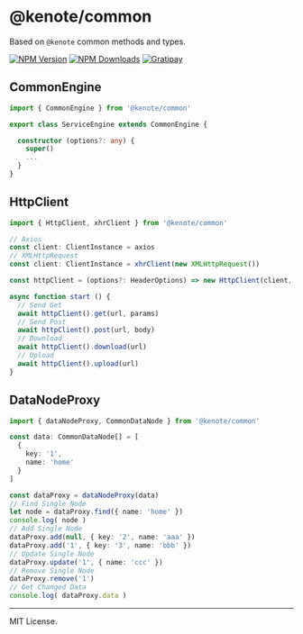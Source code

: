 # @kenote/common

Based on `@kenote` common methods and types.

[![NPM Version][npm-image]][npm-url]
[![NPM Downloads][downloads-image]][downloads-url]
[![Gratipay][licensed-image]][licensed-url]

[npm-image]: https://img.shields.io/npm/v/@kenote/common.svg
[npm-url]: https://www.npmjs.com/package/@kenote/common
[downloads-image]: https://img.shields.io/npm/dm/@kenote/common.svg
[downloads-url]: https://www.npmjs.com/package/@kenote/common
[licensed-image]: https://img.shields.io/badge/license-MIT-blue.svg
[licensed-url]: https://github.com/kenote/kenote.js/blob/main/LICENSE

## CommonEngine

```ts
import { CommonEngine } from '@kenote/common'

export class ServiceEngine extends CommonEngine {

  constructor (options?: any) {
    super()
    ...
  }
}
```

## HttpClient

```ts
import { HttpClient, xhrClient } from '@kenote/common'

// Axios
const client: ClientInstance = axios
// XMLHttpRequest
const client: ClientInstance = xhrClient(new XMLHttpRequest())

const httpClient = (options?: HeaderOptions) => new HttpClient(client, options)

async function start () {
  // Send Get
  await httpClient().get(url, params)
  // Send Post
  await httpClient().post(url, body)
  // Download
  await httpClient().download(url)
  // Upload
  await httpClient().upload(url)
}
```

## DataNodeProxy

```ts
import { dataNodeProxy, CommonDataNode } from '@kenote/common'

const data: CommonDataNode[] = [
  {
    key: '1',
    name: 'home'
  }
]

const dataProxy = dataNodeProxy(data)
// Find Single Node
let node = dataProxy.find({ name: 'home' })
console.log( node )
// Add Single Node
dataProxy.add(null, { key: '2', name: 'aaa' })
dataProxy.add('1', { key: '3', name: 'bbb' })
// Update Single Node
dataProxy.update('1', { name: 'ccc' })
// Remove Single Node
dataProxy.remove('1')
// Get Changed Data
console.log( dataProxy.data )
```

---
MIT License.